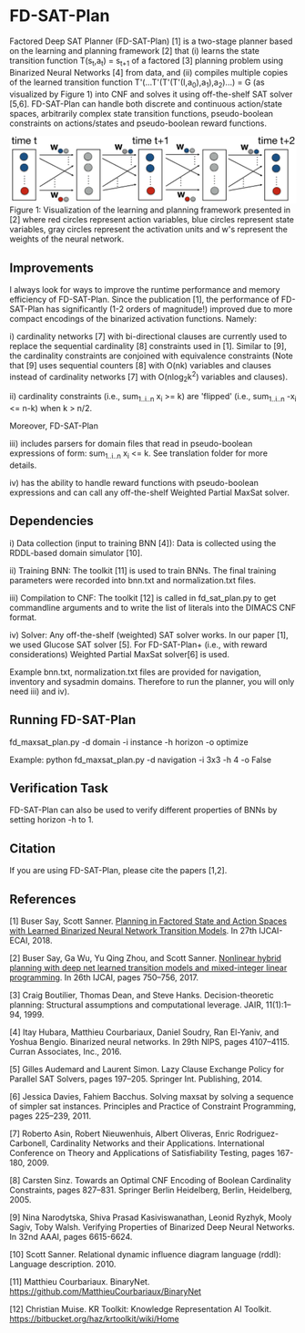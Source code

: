 # FD-SAT-Plan

Factored Deep SAT Planner (FD-SAT-Plan) [1] is a two-stage planner based on the learning and planning framework [2] that (i) learns the state transition function T(s<sub>t</sub>,a<sub>t</sub>) = s<sub>t+1</sub> of a factored [3] planning problem using Binarized Neural Networks [4] from data, and (ii) compiles multiple copies of the learned transition function T'(...T'(T'(T'(I,a<sub>0</sub>),a<sub>1</sub>),a<sub>2</sub>)...) = G (as visualized by Figure 1) into CNF and solves it using off-the-shelf SAT solver [5,6]. FD-SAT-Plan can handle both discrete and continuous action/state spaces, arbitrarily complex state transition functions, pseudo-boolean constraints on actions/states and pseudo-boolean reward functions.

![alt text](./hdmilpplan.png)
Figure 1: Visualization of the learning and planning framework presented in [2] where red circles represent action variables, blue circles represent state variables, gray circles represent the activation units and w's represent the weights of the neural network.

## Improvements

I always look for ways to improve the runtime performance and memory efficiency of FD-SAT-Plan. Since the publication [1], the performance of FD-SAT-Plan has significantly (1-2 orders of magnitude!) improved due to more compact encodings of the binarized activation functions. Namely: 

i) cardinality networks [7] with bi-directional clauses are currently used to replace the sequential cardinality [8] constraints used in [1]. Similar to [9], the cardinality constraints are conjoined with equivalence constraints (Note that [9] uses sequential counters [8] with O(nk) variables and clauses instead of cardinality networks [7] with O(nlog<sub>2</sub>k<sup>2</sup>) variables and clauses). 

ii) cardinality constraints (i.e., sum<sub>1..i..n</sub> x<sub>i</sub> >= k) are 'flipped' (i.e., sum<sub>1..i..n</sub> -x<sub>i</sub> <= n-k) when k > n/2.

Moreover, FD-SAT-Plan

iii) includes parsers for domain files that read in pseudo-boolean expressions of form: sum<sub>1..i..n</sub> x<sub>i</sub> <= k. See translation folder for more details.

iv) has the ability to handle reward functions with pseudo-boolean expressions and can call any off-the-shelf Weighted Partial MaxSat solver.

## Dependencies

i) Data collection (input to training BNN [4]): Data is collected using the RDDL-based domain simulator [10]. 

ii) Training BNN: The toolkit [11] is used to train BNNs. The final training parameters were recorded into bnn.txt and normalization.txt files.

iii) Compilation to CNF: The toolkit [12] is called in fd_sat_plan.py to get commandline arguments and to write the list of literals into the DIMACS CNF format.

iv) Solver: Any off-the-shelf (weighted) SAT solver works. In our paper [1], we used Glucose SAT solver [5]. For FD-SAT-Plan+ (i.e., with reward considerations) Weighted Partial MaxSat solver[6] is used.

Example bnn.txt, normalization.txt files are provided for navigation, inventory and sysadmin domains. Therefore to run the planner, you will only need iii) and iv).

## Running FD-SAT-Plan

fd_maxsat_plan.py -d domain -i instance -h horizon -o optimize

Example: python fd_maxsat_plan.py -d navigation -i 3x3 -h 4 -o False

## Verification Task

FD-SAT-Plan can also be used to verify different properties of BNNs by setting horizon -h to 1.

## Citation

If you are using FD-SAT-Plan, please cite the papers [1,2].

## References
[1] Buser Say, Scott Sanner. [Planning in Factored State and Action Spaces with Learned Binarized Neural Network Transition Models](./bnn-planning-factored.pdf). In 27th IJCAI-ECAI, 2018.

[2] Buser Say, Ga Wu, Yu Qing Zhou, and Scott Sanner. [Nonlinear hybrid planning with deep net learned transition models and mixed-integer linear programming](http://static.ijcai.org/proceedings-2017/0104.pdf). In 26th IJCAI, pages 750–756, 2017.

[3] Craig Boutilier, Thomas Dean, and Steve Hanks. Decision-theoretic planning: Structural assumptions and computational leverage. JAIR, 11(1):1–94, 1999.

[4] Itay Hubara, Matthieu Courbariaux, Daniel Soudry, Ran El-Yaniv, and Yoshua Bengio. Binarized neural networks. In 29th NIPS, pages 4107–4115. Curran Associates, Inc., 2016.

[5] Gilles Audemard and Laurent Simon. Lazy Clause Exchange Policy for Parallel SAT Solvers, pages 197–205. Springer Int. Publishing, 2014.

[6] Jessica Davies, Fahiem Bacchus. Solving maxsat by solving a sequence of simpler sat instances. Principles and Practice of Constraint Programming, pages 225–239, 2011.

[7] Roberto Asin, Robert Nieuwenhuis, Albert Oliveras, Enric Rodriguez-Carbonell, Cardinality Networks and their Applications. International Conference on Theory and Applications of Satisfiability Testing, pages 167-180, 2009.

[8] Carsten Sinz. Towards an Optimal CNF Encoding of Boolean Cardinality Constraints, pages 827–831. Springer Berlin Heidelberg, Berlin, Heidelberg, 2005.

[9] Nina Narodytska, Shiva Prasad Kasiviswanathan, Leonid Ryzhyk, Mooly Sagiv, Toby Walsh. Verifying Properties of Binarized Deep Neural Networks. In 32nd AAAI, pages 6615-6624.

[10] Scott Sanner. Relational dynamic influence diagram language (rddl): Language description. 2010.

[11] Matthieu Courbariaux. BinaryNet. https://github.com/MatthieuCourbariaux/BinaryNet

[12] Christian Muise. KR Toolkit: Knowledge Representation AI Toolkit. https://bitbucket.org/haz/krtoolkit/wiki/Home
